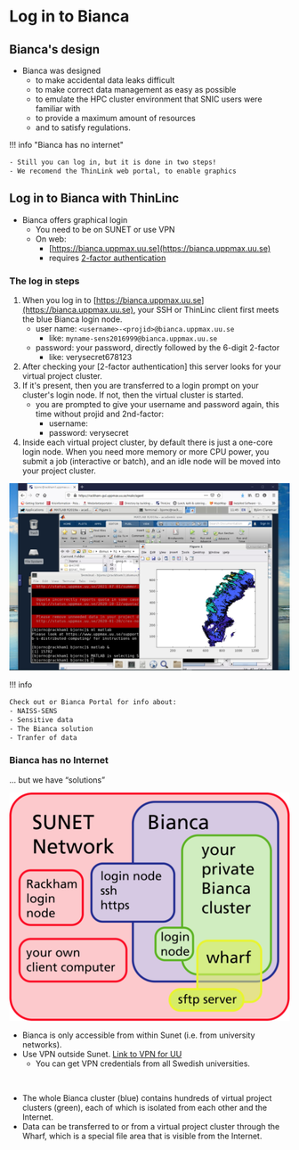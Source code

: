 # Log in to Bianca


## Bianca's design

- Bianca was designed
    - to make accidental data leaks difficult
    - to make correct data management as easy as possible
    - to emulate the HPC cluster environment that SNIC users were familiar with
    - to provide a maximum amount of resources
    - and to satisfy regulations.

!!! info "Bianca has no internet"

    - Still you can log in, but it is done in two steps!
    - We recomend the ThinLink web portal, to enable graphics
    
## Log in to Bianca with ThinLinc

- Bianca offers graphical login
    - You need to be on SUNET or use VPN
    - On web:
        - [https://bianca.uppmax.uu.se](https://bianca.uppmax.uu.se)
        - requires [2-factor authentication](https://www.uppmax.uu.se/support/user-guides/setting-up-two-factor-authentication/)

### The log in steps
1. When you log in to [https://bianca.uppmax.uu.se](https://bianca.uppmax.uu.se), your SSH or ThinLinc client first meets the blue Bianca login node.
    - user name: `<username>-<projid>@bianca.uppmax.uu.se`
        - like: `myname-sens2016999@bianca.uppmax.uu.se`
    - password: your password, directly followed by the 6-digit 2-factor
        - like: verysecret678123
2. After checking your [2-factor authentication] this server looks for your virtual project cluster.
3. If it's present, then you are transferred to a login prompt on your cluster's login node. If not, then the virtual cluster is started.
    - you are prompted to give your username and password again, this time without projid and 2nd-factor:
         - username: <myname>
         - password: verysecret
4. Inside each virtual project cluster, by default there is just a one-core login node. When you need more memory or more CPU power, you submit a job (interactive or batch), and an idle node will be moved into your project cluster.


 
![Image](./img/Thinlinc2.jpg)


!!! info

    Check out or Bianca Portal for info about:
    - NAISS-SENS
    - Sensitive data
    - The Bianca solution
    - Tranfer of data
    
    

    
### Bianca has no Internet
... but we have “solutions”

![Image](./img/biancaorganisation-01.png)

- Bianca is only accessible from within Sunet (i.e. from university networks).
- Use VPN outside Sunet. [Link to VPN for UU](https://mp.uu.se/en/web/info/stod/it-telefoni/it-support/network-on-campus/vpn-service)
  - You can get VPN credentials from all Swedish universities.

<br>

- The whole Bianca cluster (blue) contains hundreds of virtual project clusters (green), each of which is isolated from each other and the Internet.
- Data can be transferred to or from a virtual project cluster through the Wharf, which is a special file area that is visible from the Internet.


